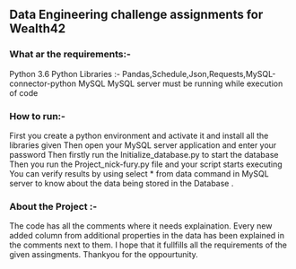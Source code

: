 ## Data Engineering challenge assignments for Wealth42

### What ar the requirements:-
 Python 3.6
 Python Libraries :- Pandas,Schedule,Json,Requests,MySQL-connector-python
 MySQL 
 MySQL server must be running while execution of code

### How to run:-
First you create a python environment and activate it and install all the libraries given
Then open your MySQL server application and enter your password
Then firstly run the Initialize_database.py to start the database
Then you run the Project_nick-fury.py file and your script starts executing
You can verify results by using select * from data command in MySQL server to know about the data being stored in the Database .

### About the Project :-
The code has all the comments where it needs explaination.
Every new added column from additional properties in the data has been explained in the comments next to them.
I hope that it fullfills all the requirements of the given assingments.
Thankyou for the oppourtunity. 